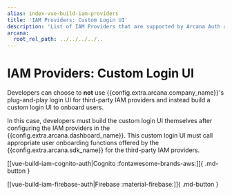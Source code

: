 ```yaml
---
alias: index-vue-build-iam-providers
title: 'IAM Providers: Custom Login UI'
description: 'List of IAM Providers that are supported by Arcana Auth and how to build user authentication for onboarding Vue Web3 app users in apps integrated with the Arcana Auth SDK.'
arcana:
  root_rel_path: ../../../../..
---
```


# IAM Providers: Custom Login UI

Developers can choose to **not** use {{config.extra.arcana.company_name}}'s  plug-and-play login UI for third-party IAM providers and instead build a custom login UI to onboard users.

In this case, developers must build the custom login UI themselves after configuring the IAM providers in the {{config.extra.arcana.dashboard_name}}. This custom login UI must call appropriate user onboarding functions offered by the {{config.extra.arcana.sdk_name}} for the third-party IAM providers.

[[vue-build-iam-cognito-auth|Cognito :fontawesome-brands-aws:]]{ .md-button }

[[vue-build-iam-firebase-auth|Firebase :material-firebase:]]{ .md-button }